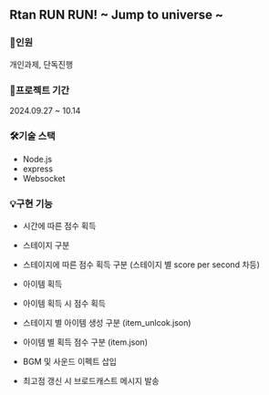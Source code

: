 ## Rtan RUN RUN! ~ Jump to universe ~

### 👥인원
개인과제, 단독진행

### 📆프로젝트 기간
2024.09.27 ~ 10.14

### 🛠️기술 스택
* Node.js
* express
* Websocket

### 💡구현 기능
- 시간에 따른 점수 획득
- 스테이지 구분
- 스테이지에 따른 점수 획득 구분 (스테이지 별 score per second 차등)

- 아이템 획득
- 아이템 획득 시 점수 획득
- 스테이지 별 아이템 생성 구분 (item_unlcok.json)
- 아이템 별 획득 점수 구분 (item.json)

- BGM 및 사운드 이펙트 삽입
- 최고점 갱신 시 브로드캐스트 메시지 발송